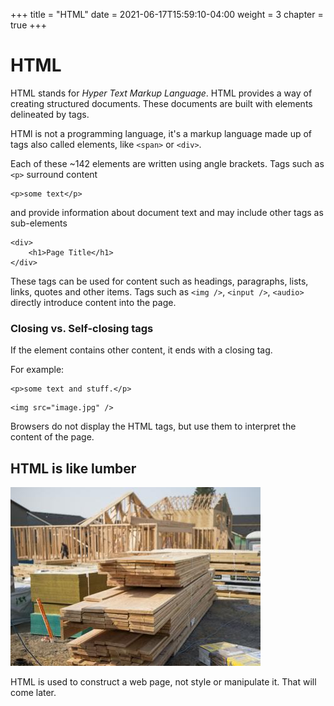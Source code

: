 +++
title = "HTML"
date = 2021-06-17T15:59:10-04:00
weight = 3
chapter = true
+++

# HTML

HTML stands for _Hyper Text Markup Language_. HTML provides a way of creating structured documents. These documents are built with elements delineated by tags. 

HTMl is not a programming language, it's a markup language made up of tags also called elements, like ```<span>``` or ```<div>```. 

Each of these ~142 elements are written using angle brackets. Tags such as ```<p>``` surround content 
```
<p>some text</p>
```
and provide information about document text and may include other tags as sub-elements 
```
<div>
    <h1>Page Title</h1>
</div>
```
These tags can be used for content such as headings, paragraphs, lists, links, quotes and other items. Tags such as ```<img />```,  ```<input />```, ```<audio>``` directly introduce content into the page. 

### Closing vs. Self-closing tags

If the element contains other content, it ends with a closing tag.

For example:
```
<p>some text and stuff.</p>
```

```
<img src="image.jpg" />
```

Browsers do not display the HTML tags, but use them to interpret the content of the page.

## HTML is like lumber

<!-- ![html is like lumber](images/lumber.jpg) -->
![html is like lumber](images/lumber-house.jpg)

HTML is used to construct a web page, not style or manipulate it. That will come later. 